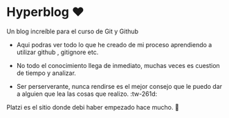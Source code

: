 # Hyperblog ❤️
Un blog increíble para el curso de Git y Github

- Aqui podras ver todo lo que he creado de mi proceso aprendiendo a utilizar github , gitignore etc.

- No todo el conocimiento llega de inmediato, muchas veces es cuestion de tiempo y analizar.
- Ser perserverante, nunca rendirse es el mejor consejo que le puedo dar a alguien que lea las cosas que realizo. :tw-261d:

Platzi es el sitio donde debi haber empezado hace mucho. 📌